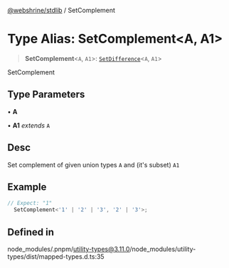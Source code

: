 [@webshrine/stdlib](../globals.md) / SetComplement

# Type Alias: SetComplement\<A, A1\>

> **SetComplement**\<`A`, `A1`\>: [`SetDifference`](SetDifference.md)\<`A`, `A1`\>

SetComplement

## Type Parameters

• **A**

• **A1** *extends* `A`

## Desc

Set complement of given union types `A` and (it's subset) `A1`

## Example

```ts
// Expect: "1"
  SetComplement<'1' | '2' | '3', '2' | '3'>;
```

## Defined in

node\_modules/.pnpm/utility-types@3.11.0/node\_modules/utility-types/dist/mapped-types.d.ts:35
